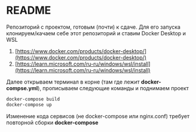 # README

Репозиторий с проектом, готовым (почти) к сдаче. Для его запуска клонируем/качаем себе этот репозиторий и ставим Docker Desktop и WSL

1. [https://www.docker.com/products/docker-desktop/](https://www.docker.com/products/docker-desktop/)
2. [https://learn.microsoft.com/ru-ru/windows/wsl/install](https://learn.microsoft.com/ru-ru/windows/wsl/install)

Далее открываем терминал в корне (там где лежит **docker-compse.yml**), прописываем следующие команды и поднимаем проект

```powershell
docker-compose build
docker-compose up
```

Изменение кода сервисов (не docker-compose или nginx.conf) требует повторной сборки **docker-compose**
